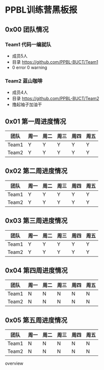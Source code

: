 PPBL训练营黑板报
=====
## 0x00 团队情况
### Team1 代码一编就队
- 成员5人
- 目录 https://github.com/PPBL-BUCT/Team1
- 0 error 0 warning
### Team2 蓝山咖啡
- 成员4人
- 目录 https://github.com/PPBL-BUCT/Team2
- 撸起袖子加油干

## 0x01 第一周进度情况
|团队|周一   |周二   |周三   |周四   |周五   |
|---|---|---|---|---|---|
|Team1|  Y|  Y|  Y|  Y|  Y|
|Team2|  Y|  Y|  Y|  Y|  Y|

## 0x02 第二周进度情况
|团队|周一   |周二   |周三   |周四   |周五   |
|---|---|---|---|---|---|
|Team1|  Y|  Y|  Y|  Y|  Y|
|Team2|  Y|  Y|  Y|  Y|  Y|

## 0x03 第三周进度情况
|团队|周一   |周二   |周三   |周四   |周五   |
|---|---|---|---|---|---|
|Team1|  Y|  Y|  Y|  Y|  Y|
|Team2|  Y|  Y|  Y|  Y|  Y|

## 0x04 第四周进度情况
|团队|周一   |周二   |周三   |周四   |周五   |
|---|---|---|---|---|---|
|Team1|  N|  N|  N|  N|  N|
|Team2|  N|  N|  N|  N|  N|

## 0x05 第五周进度情况
|团队|周一   |周二   |周三   |周四   |周五   |
|---|---|---|---|---|---|
|Team1|  N|  N|  N|  N|  N|
|Team2|  N|  N|  N|  N|  N|

overview
